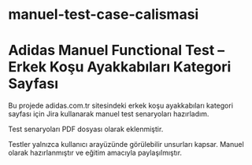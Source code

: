 # manuel-test-case-calismasi

# Adidas Manuel Functional Test – Erkek Koşu Ayakkabıları Kategori Sayfası

Bu projede adidas.com.tr sitesindeki erkek koşu ayakkabıları kategori sayfası için Jira kullanarak manuel test senaryoları hazırladım.

Test senaryoları PDF dosyası olarak eklenmiştir.

Testler yalnızca kullanıcı arayüzünde görülebilir unsurları kapsar. Manuel olarak hazırlanmıştır ve eğitim amacıyla paylaşılmıştır.
